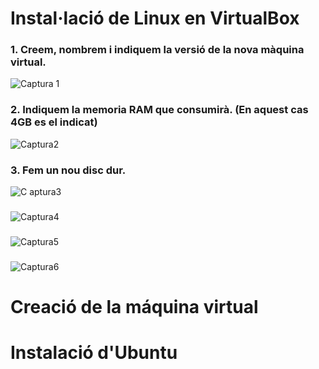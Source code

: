 # Instal·lació de Linux en VirtualBox

### 1. Creem, nombrem i indiquem la versió de la nova màquina virtual.

![Captura 1](https://user-images.githubusercontent.com/63891610/151597810-02bb7aab-b800-453f-bf6e-323c35059a18.png)

### 2. Indiquem la memoria RAM que consumirà. (En aquest cas 4GB es el indicat)

![Captura2](https://user-images.githubusercontent.com/63891610/151597803-b8691e5e-85a8-40cf-a2b6-ef7ec4a253f0.png)

### 3. Fem un nou disc dur. 

![C aptura3](https://user-images.githubusercontent.com/63891610/151597801-9e14b405-11ea-40c0-9368-9d92ac90ff19.png)

###

![Captura4](https://user-images.githubusercontent.com/63891610/151597805-94017b5e-fd58-4472-87bf-61b69455cc30.png)

###

![Captura5](https://user-images.githubusercontent.com/63891610/151597806-a01c0624-9b43-498d-a10b-f573365a28ee.png)

###

![Captura6](https://user-images.githubusercontent.com/63891610/151597808-cc27566b-a13a-49d1-a04a-9eab5e83e2bc.png)

# Creació de la máquina virtual

# Instalació d'Ubuntu
